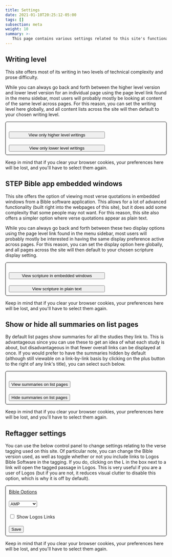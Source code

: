 ```yaml
---
title: Settings
date: 2021-01-10T20:25:12-05:00
tags: []
subsection: meta
weight: 10
summary: >-
   This page contains various settings related to this site's functionality. For example, you can choose whether or not summaries are shown in lists of pages, what Bible version is used in the automatic verse tagging on the site, whether or not quotations of scripture show up as embedded windows from a Bible study app or show up as plain text, and other things like these.
---
```


## Writing level

<!-- As explained at [/about-the-site/#level-appropriate](/about-the-site/#level-appropriate), --> This site offers most of its writing in two levels of technical complexity and prose difficulty.

While you can always go back and forth between the higher level version and lower level version for an individual page using the page level link found in the menu sidebar, most users will probably mostly be looking at content of the same level across pages. For this reason, you can set the writing level here globally, and all content lists across the site will then default to your chosen writing level.

<div id="writingLevelContainer" class="settingsContainer">
	<div id="writingLevelDisplay"></div>
	<div><input id="higherLevel" onclick="javascript:toHigherWritingLevelOption();" type="button" value="View only higher level writings" /></div>
	<div><input id="lowerLevel" onclick="javascript:toLowerWritingLevelOption();" type="button" value="View only lower level writings" /></div>
</div>

<style>
	
	.settingsContainer {
		border: 1px solid black;
		border-radius: 5px;
	}
	
	.settingsContainer > div {
		padding: 10px;
	}

	.settingsContainer {
		font-weight: bold;
	}
	
	#writingLevelContainer input {
		width: 300px;
	}
	

</style>

Keep in mind that if you clear your browser cookies, your preferences here will be lost, and you'll have to select them again.

## STEP Bible app embedded windows

<!-- As explained at [/about-the-site/#step-bible-app-embedded-windows](/about-the-site/#step-bible-app-embedded-windows), --> This site offers the option of viewing most verse quotations in embedded windows from a Bible software application. This allows for a lot of advanced functionality (built right into the webpages of this site), but it does add some complexity that some people may not want. For this reason, this site also offers a simpler option where verse quotations appear as plain text.

While you can always go back and forth between these two display options using the page level link found in the menu sidebar, most users will probably mostly be interested in having the same display preference active across pages. For this reason, you can set the display option here globally, and all pages across the site will then default to your chosen scripture display setting.

<div id="scriptureDisplayContainer" class="settingsContainer">
	<div id="scriptureDisplayDisplay"></div>
	<div><input id="embedded" onclick="javascript:toEmbeddedDisplayOption();" type="button" value="View scripture in embedded windows" /></div>
	<div><input id="plaintext" onclick="javascript:toPlaintextDisplayOption();" type="button" value="View scripture in plain text" /></div>
</div>

<style>
	#scriptureDisplayContainer input {
		width: 300px;
	}
</style>

Keep in mind that if you clear your browser cookies, your preferences here will be lost, and you'll have to select them again.

## Show or hide all summaries on list pages

<!-- Todo: menu link for summaries, just like other toggles -->

By default list pages show summaries for all the studies they link to. This is advantageous since you can use these to get an idea of what each study is about, but disadvantageous in that fewer overall links can be displayed at once. If you would prefer to have the summaries hidden by default (although still viewable on a link-by-link basis by clicking on the plus button to the right of any link's title), you can select such below.

<div id="summariesPreferenceContainer" class="settingsContainer">
	<div id="summariesPreferenceDisplay"></div>
	<div><input id="embedded" onclick="javascript:toShowingSummariesOption();" type="button" value="View summaries on list pages" /></div>
	<div><input id="plaintext" onclick="javascript:toHidingSummariesOption();" type="button" value="Hide summaries on list pages" /></div>
</div>

<style>
	#summariesContainer input {
		width: 300px;
	}
</style>

Keep in mind that if you clear your browser cookies, your preferences here will be lost, and you'll have to select them again.


## Reftagger settings

You can use the below control panel to change settings relating to the verse tagging used on this site. Of particular note, you can change the Bible version used, as well as toggle whether or not you include links to Logos Bible Software in the tagging. If you do, clicking on the L in the box next to a link will open the tagged passage in Logos. This is very useful if you are a user of Logos (but if you are not, it reduces visual clutter to disable this option, which is why it is off by default).

<!-- Reftagger Control Panel -->
<div id="lbsRefTaggerCP" style="border: 1px solid black; border-radius: 5px;">
	<div id="lbsHeader" style="padding: 10px;">
		<a href="https://faithlife.com/products/reftagger">Bible Options</a>
	</div>
	<div id="lbsVersionContainer" style="padding: 10px;">
		<select id="lbsVersion">
			<option value="AB">AMP</option>
			<option value="ASV">ASV</option>
			<option value="DAR">DARBY</option>
			<option value="ESV">ESV</option>
			<option value="GW">GW</option>
			<option value="HCSB">HCSB</option>
			<option value="KJV">KJV</option>
			<option value="LEB">LEB</option>
			<option value="MESSAGE">MESSAGE</option>
			<option value="NASB">NASB</option>
			<option value="NCV">NCV</option>
			<option value="NIV">NIV</option>
			<option value="NIRV">NIRV</option>
			<option value="NKJV">NKJV</option>
			<option value="NLT">NLT</option>
			<option value="TNIV">TNIV</option>
			<option value="YLT">YLT</option>
		</select>
	</div>
	<div id="lbsLibronixContainer" style="padding: 10px;">
		<input id="lbsUseLibronixLinks" type="checkbox"/>
		<label for="lbsUseLibronixLinks">Show Logos Links</label>
	</div>
	<div id="lbsSaveContainer" style="padding: 10px;">
		<input id="lbsSave" onclick="javascript:refTagger.lbsSavePrefs()" type="button" value="Save" />
	</div>
</div>
<!-- End RefTagger Control Panel. For more info visit https://faithlife.com/products/reftagger. -->

Keep in mind that if you clear your browser cookies, your preferences here will be lost, and you'll have to select them again.


<script type="text/javascript">
	function setCookie(cname,cvalue,exdays) {
	  var d = new Date();
	  d.setTime(d.getTime() + (exdays*24*60*60*1000));
	  var expires = "expires=" + d.toGMTString();
	  document.cookie = cname + "=" + cvalue + ";" + expires + ";path=/";
	}

	function getCookie(cname) {
	  var name = cname + "=";
	  var decodedCookie = decodeURIComponent(document.cookie);
	  var ca = decodedCookie.split(';');
	  for(var i = 0; i < ca.length; i++) {
		var c = ca[i];
		while (c.charAt(0) == ' ') {
		  c = c.substring(1);
		}
		if (c.indexOf(name) == 0) {
		  return c.substring(name.length, c.length);
		}
	  }
	  return "";
	}

	function toHigherWritingLevelOption() {
		setCookie('writingLevel', 'higher', 1825);
		displayWritingLevel();
	}

	function toLowerWritingLevelOption() {
		setCookie('writingLevel', 'lower', 1825);
		displayWritingLevel();
	}

	function displayWritingLevel() {
		var writingLevel=getCookie("writingLevel");
		var displayDiv = document.getElementById("writingLevelDisplay");
		if(writingLevel == "higher")
		{
			displayDiv.innerHTML = "Current writing level: higher";
		}
		else if(writingLevel == "lower")
		{
			displayDiv.innerHTML = "Current writing level: lower";
		}
		// if user hasn't set cookie, set cookie and use higher level writing
		else { // level = ""
			setCookie('writingLevel', 'higher', 1825);
			displayDiv.innerHTML = "Current writing level: higher";
		}
	}
	
	function toEmbeddedDisplayOption() {
		setCookie('scriptureDisplay', 'embedded', 1825);
		displayScriptureDisplay();
	}

	function toPlaintextDisplayOption() {
		setCookie('scriptureDisplay', 'plaintext', 1825);
		displayScriptureDisplay();
	}

	function displayScriptureDisplay() {
		var scriptureDisplay=getCookie("scriptureDisplay");
		var displayDiv = document.getElementById("scriptureDisplayDisplay");
		if(scriptureDisplay == "embedded")
		{
			displayDiv.innerHTML = "Current scripture display setting: embedded windows";
		}
		else if(scriptureDisplay == "plaintext")
		{
			displayDiv.innerHTML = "Current scripture display setting: plain text";
		}
		// if user hasn't set cookie, set cookie and display embedded windows
		else { // scriptureDisplay = ""
			setCookie('scriptureDisplay', 'embedded', 1825);
			displayDiv.innerHTML = "Current scripture display setting: embedded windows";
		}
	}
	
	function toShowingSummariesOption() {
		setCookie('summariesPreference', 'show', 1825);
		displaySummariesPreference();
	}

	function toHidingSummariesOption() {
		setCookie('summariesPreference', 'hide', 1825);
		displaySummariesPreference();
	}

	function displaySummariesPreference() {
		var summariesPreference=getCookie("summariesPreference");
		var displayDiv = document.getElementById("summariesPreferenceDisplay");
		if(summariesPreference == "show")
		{
			displayDiv.innerHTML = "Current summaries display setting: show summaries";
		}
		else if(summariesPreference == "hide")
		{
			displayDiv.innerHTML = "Current summaries display setting: hide summaries";
		}
		// if user hasn't set cookie, set cookie and show summaries
		else { // summariesPreference = ""
			setCookie('summariesPreference', 'show', 1825);
			displayDiv.innerHTML = "Current summaries display setting: show summaries";
		}
	}
	
	displayWritingLevel();
	displayScriptureDisplay();
	displaySummariesPreference();
</script>
